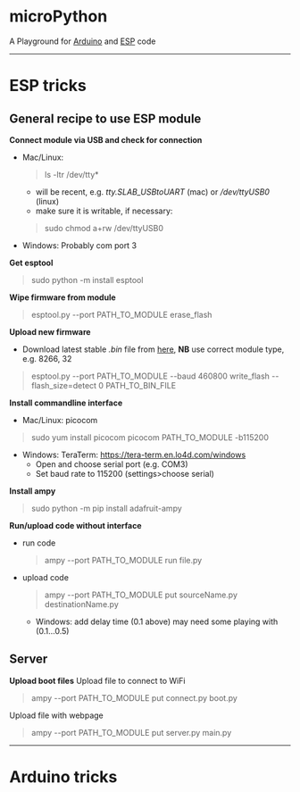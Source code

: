 # microPython

A Playground for [Arduino](#arduino-tricks) and [ESP](#esp-tricks) code

---

# ESP tricks

## General recipe to use ESP module

**Connect module via USB and check for connection**
* Mac/Linux:
  > ls -ltr /dev/tty\*

  * will be recent, e.g. *tty.SLAB_USBtoUART* (mac) or */dev/ttyUSB0* (linux)
  * make sure it is writable, if necessary:
  > sudo chmod a+rw /dev/ttyUSB0

* Windows: Probably com port 3

**Get esptool**
> sudo python -m install esptool


**Wipe firmware from module**
> esptool.py --port PATH_TO_MODULE erase_flash

**Upload new firmware**
* Download latest stable *.bin* file from [here](http://micropython.org/download#esp8266), **NB** use correct module type, e.g. 8266, 32
> esptool.py  --port PATH_TO_MODULE --baud 460800 write_flash --flash_size=detect 0 PATH_TO_BIN_FILE

**Install commandline interface**
* Mac/Linux: picocom
> sudo yum install picocom
> picocom PATH_TO_MODULE -b115200

* Windows: TeraTerm: https://tera-term.en.lo4d.com/windows
	* Open and choose serial port (e.g. COM3)
  * Set baud rate to 115200 (settings>choose serial)

**Install ampy**
> sudo python -m pip install adafruit-ampy

**Run/upload code without interface**
* run code
  > ampy --port PATH_TO_MODULE run file.py

* upload code
  > ampy --port PATH_TO_MODULE put sourceName.py destinationName.py

  * Windows: add delay time (0.1 above) may need some playing with (0.1…0.5)

## Server

**Upload boot files**
Upload file to connect to WiFi
> ampy --port PATH_TO_MODULE put connect.py boot.py

Upload file with webpage
> ampy --port PATH_TO_MODULE put server.py main.py

---

# Arduino tricks
